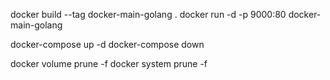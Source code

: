 docker build --tag docker-main-golang .
docker run -d -p 9000:80 docker-main-golang

docker-compose up -d
docker-compose down

docker volume prune -f
docker system prune -f